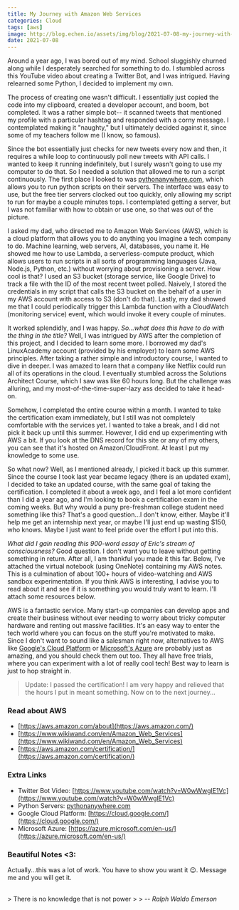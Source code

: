 ```yaml
---
title: My Journey with Amazon Web Services
categories: Cloud
tags: [aws]
image: http://blog.echen.io/assets/img/blog/2021-07-08-my-journey-with-amazon-web-services.md/thumbnail.png
date: 2021-07-08
---
```


Around a year ago, I was bored out of my mind. School sluggishly churned along while I desperately searched for something to do. I stumbled across this YouTube video about creating a Twitter Bot, and I was intrigued. Having relearned some Python, I decided to implement my own.

The process of creating one wasn't difficult. I essentially just copied the code into my clipboard, created a developer account, and boom, bot completed. It was a rather simple bot-- it scanned tweets that mentioned my profile with a particular hashtag and responded with a corny message. I contemplated making it "naughty," but I ultimately decided against it, since some of my teachers follow me (I know, so famous).

Since the bot essentially just checks for new tweets every now and then, it requires a while loop to continuously poll new tweets with API calls. I wanted to keep it running indefinitely, but I surely wasn't going to use my computer to do that. So I needed a solution that allowed me to run a script continuously. The first place I looked to was [pythonanywhere.com](https://www.pythonanywhere.com/), which allows you to run python scripts on their servers. The interface was easy to use, but the free tier servers clocked out too quickly, only allowing my script to run for maybe a couple minutes tops. I contemplated getting a server, but I was not familiar with how to obtain or use one, so that was out of the picture.

I asked my dad, who directed me to Amazon Web Services (AWS), which is a cloud platform that allows you to do anything you imagine a tech company to do. Machine learning, web servers, AI, databases, you name it. He showed me how to use Lambda, a serverless-compute product, which allows users to run scripts in all sorts of programming languages (Java, Node.js, Python, etc.) without worrying about provisioning a server. How cool is that? I used an S3 bucket (storage service, like Google Drive) to track a file with the ID of the most recent tweet polled. Naively, I stored the credentials in my script that calls the S3 bucket on the behalf of a user in my AWS account with access to S3 (don't do that). Lastly, my dad showed me that I could periodically trigger this Lambda function with a CloudWatch (monitoring service) event, which would invoke it every couple of minutes.

It worked splendidly, and I was happy. *So...what does this have to do with the thing in the title?* Well, I was intrigued by AWS after the completion of this project, and I decided to learn some more. I borrowed my dad's LinuxAcademy account (provided by his employer) to learn some AWS principles. After taking a rather simple and introductory course, I wanted to dive in deeper. I was amazed to learn that a company like Netflix could run all of its operations in the cloud. I eventually stumbled across the Solutions Architect Course, which I saw was like 60 hours long. But the challenge was alluring, and my most-of-the-time-super-lazy ass decided to take it head-on.

Somehow, I completed the entire course within a month. I wanted to take the certification exam immediately, but I still was not completely comfortable with the services yet. I wanted to take a break, and I did not pick it back up until this summer. However, I did end up experimenting with AWS a bit. If you look at the DNS record for this site or any of my others, you can see that it's hosted on Amazon/CloudFront. At least I put my knowledge to some use.

So what now? Well, as I mentioned already, I picked it back up this summer. Since the course I took last year became legacy (there is an updated exam), I decided to take an updated course, with the same goal of taking the certification. I completed it about a week ago, and I feel a lot more confident than I did a year ago, and I'm looking to book a certification exam in the coming weeks. But why would a puny pre-freshman college student need something like this? That's a good question...I don't know, either. Maybe it'll help me get an internship next year, or maybe I'll just end up wasting $150, who knows. Maybe I just want to feel pride over the effort I put into this.

*What did I gain reading this 900-word essay of Eric's stream of consciousness?* Good question. I don't want you to leave without getting something in return. After all, I am thankful you made it this far. Below, I've attached the virtual notebook (using OneNote) containing my AWS notes. This is a culmination of about 100+ hours of video-watching and AWS sandbox experimentation. If you think AWS is interesting, I advise you to read about it and see if it is something you would truly want to learn. I'll attach some resources below.

AWS is a fantastic service. Many start-up companies can develop apps and create their business without ever needing to worry about tricky computer hardware and renting out massive facilities. It's an easy way to enter the tech world where you can focus on the stuff you're motivated to make. Since I don't want to sound like a salesman right now, alternatives to AWS like [Google's Cloud Platform](https://cloud.google.com/) or [Microsoft's Azure](https://azure.microsoft.com/en-us/) are probably just as amazing, and you should check them out too. They all have free trials, where you can experiment with a lot of really cool tech! Best way to learn is just to hop straight in.

> Update: I passed the certification! I am very happy and relieved that the hours I put in meant something. Now on to the next journey...


### Read about AWS

- [https://aws.amazon.com/about](https://aws.amazon.com/)
- [https://www.wikiwand.com/en/Amazon_Web_Services](https://www.wikiwand.com/en/Amazon_Web_Services)
- [https://aws.amazon.com/certification/](https://aws.amazon.com/certification/)

### Extra Links

- Twitter Bot Video: [https://www.youtube.com/watch?v=W0wWwglE1Vc](https://www.youtube.com/watch?v=W0wWwglE1Vc)
- Python Servers: [pythonanywhere.com](https://www.pythonanywhere.com/)
- Google Cloud Platform: [https://cloud.google.com/](https://cloud.google.com/)
- Microsoft Azure: [https://azure.microsoft.com/en-us/](https://azure.microsoft.com/en-us/)

### Beautiful Notes <3:

Actually...this was a lot of work. You have to show you want it 😉. Message me and you will get it.

<br>
> There is no knowledge that is not power
>
> -- <cite>Ralph Waldo Emerson  </cite>